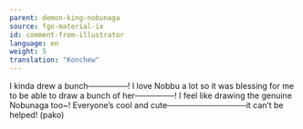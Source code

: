 ```yaml
---
parent: demon-king-nobunaga
source: fgo-material-ix
id: comment-from-illustrator
language: en
weight: 5
translation: "Konchew"
---
```


I kinda drew a bunch───────! I love Nobbu a lot so it was blessing for me to be able to draw a bunch of her───────! I feel like drawing the genuine Nobunaga too~! Everyone’s cool and cute──────────────it can’t be helped! (pako)

